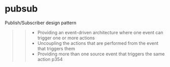 # pubsub
 Publish/Subscriber design pattern

>> * Providing an event-driven architecture where one event can trigger one or more actions
>> * Uncoupling the actions that are performed from the event that triggers them
>> * Providing more than one source event that triggers the same action
>> <go pattern> p354